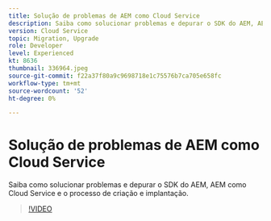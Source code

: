```yaml
---
title: Solução de problemas de AEM como Cloud Service
description: Saiba como solucionar problemas e depurar o SDK do AEM, AEM como Cloud Service e o processo de criação e implantação.
version: Cloud Service
topic: Migration, Upgrade
role: Developer
level: Experienced
kt: 8636
thumbnail: 336964.jpeg
source-git-commit: f22a37f80a9c9698718e1c75576b7ca705e658fc
workflow-type: tm+mt
source-wordcount: '52'
ht-degree: 0%

---
```



# Solução de problemas de AEM como Cloud Service

Saiba como solucionar problemas e depurar o SDK do AEM, AEM como Cloud Service e o processo de criação e implantação.

>[!VIDEO](https://video.tv.adobe.com/v/336964/?quality=12&learn=on)
